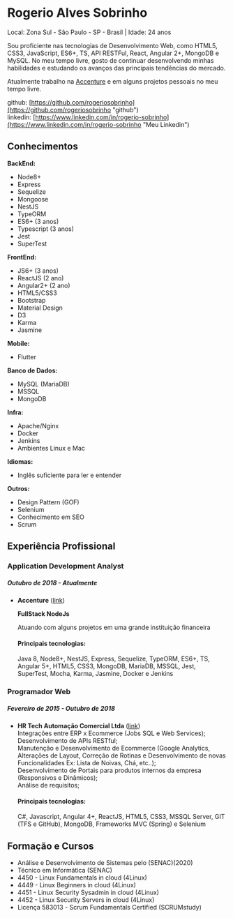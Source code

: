 # Rogerio Alves Sobrinho

Local: Zona Sul - São Paulo - SP - Brasil | Idade: 24 anos

Sou proficiente nas tecnologias de Desenvolvimento Web, como HTML5, CSS3, JavaScript, ES6+, TS, API RESTFul, React, Angular 2+, MongoDB e MySQL. No meu tempo livre, gosto de continuar desenvolvendo minhas habilidades e estudando os avanços das principais tendências do mercado.

Atualmente trabalho na [Accenture](https://www.accenture.com/br-pt "Link") e em alguns projetos pessoais no meu tempo livre.

github: [https://github.com/rogeriosobrinho](https://github.com/rogeriosobrinho "github")  
linkedin: [https://www.linkedin.com/in/rogerio-sobrinho](https://www.linkedin.com/in/rogerio-sobrinho "Meu Linkedin")  

## Conhecimentos

**BackEnd:**
* Node8+
* Express
* Sequelize
* Mongoose
* NestJS
* TypeORM
* ES6+ (3 anos)
* Typescript (3 anos)
* Jest
* SuperTest

**FrontEnd:**
* JS6+ (3 anos)
* ReactJS (2 ano)
* Angular2+ (2 ano)
* HTML5/CSS3
* Bootstrap
* Material Design
* D3
* Karma
* Jasmine

**Mobile:**
* Flutter

**Banco de Dados:**
* MySQL (MariaDB)
* MSSQL
* MongoDB

**Infra:**
* Apache/Nginx
* Docker
* Jenkins
* Ambientes Linux e Mac

**Idiomas:**
* Inglês suficiente para ler e entender

**Outros:**
* Design Pattern (GOF)
* Selenium
* Conhecimento em SEO
* Scrum

## Experiência Profissional 

### Application Development Analyst
##### Outubro de 2018 - Atualmente
* **Accenture** ([link](https://www.accenture.com/br-pt "Accenture"))

  **FullStack NodeJs**
  
  Atuando com alguns projetos em uma grande instituição financeira
  
  #### Principais tecnologias:
  Java 8, Node8+, NestJS, Express, Sequelize, TypeORM, ES6+, TS, Angular 5+, HTML5, CSS3, MongoDB, MariaDB, MSSQL, Jest, SuperTest, Mocha, Karma, Jasmine, Docker e Jenkins

### Programador Web
##### Fevereiro de 2015 - Outubro de 2018
* **HR Tech Automação Comercial Ltda** ([link](http://hrtech.com.br "HRTech"))  
  Integrações entre ERP x Ecommerce (Jobs SQL e Web Services);  
  Desenvolvimento de APIs RESTful;  
  Manutenção e Desenvolvimento de Ecommerce (Google Analytics, Alterações de Layout, 
  Correção de Rotinas e Desenvolvimento de novas Funcionalidades Ex: Lista de Noivas, Chá, etc..);  
  Desenvolvimento de Portais para produtos internos da empresa (Responsivos e Dinâmicos);  
  Análise de requisitos;
  
  #### Principais tecnologias:
  C#, Javascript, Angular 4+, ReactJS, HTML5, CSS3, MSSQL Server, GIT (TFS e GitHub), MongoDB, Frameworks MVC (Spring) e Selenium
  
## Formação e Cursos

* Análise e Desenvolvimento de Sistemas pelo (SENAC)(2020)  
* Técnico em Informática (SENAC)  
* 4450 - Linux Fundamentals in cloud (4Linux)  
* 4449 - Linux Beginners in cloud (4Linux)  
* 4451 - Linux Security Sysadmin in cloud (4Linux)  
* 4452 - Linux Security Servers in cloud (4Linux)  
* Licença 583013 - Scrum Fundamentals Certified (SCRUMstudy)  
